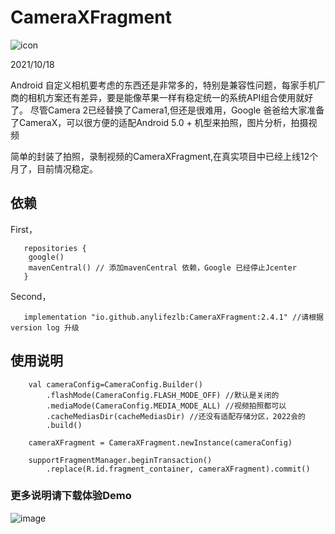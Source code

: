# CameraXFragment

![icon](https://user-images.githubusercontent.com/15169396/147327054-5065aafc-5bb3-4477-8877-21b39212f4a9.png)


2021/10/18

Android 自定义相机要考虑的东西还是非常多的，特别是兼容性问题，每家手机厂商的相机方案还有差异，要是能像苹果一样有稳定统一的系统API组合使用就好了。
尽管Camera 2已经替换了Camera1,但还是很难用，Google 爸爸给大家准备了CameraX，可以很方便的适配Android 5.0 + 机型来拍照，图片分析，拍摄视频

简单的封装了拍照，录制视频的CameraXFragment,在真实项目中已经上线12个月了，目前情况稳定。



## 依赖
   First，   
   
       repositories {
        google()
        mavenCentral() // 添加mavenCentral 依赖，Google 已经停止Jcenter
       }

   Second，   
   
       implementation "io.github.anylifezlb:CameraXFragment:2.4.1" //请根据version log 升级

       
## 使用说明

        val cameraConfig=CameraConfig.Builder()
            .flashMode(CameraConfig.FLASH_MODE_OFF) //默认是关闭的
            .mediaMode(CameraConfig.MEDIA_MODE_ALL) //视频拍照都可以
            .cacheMediasDir(cacheMediasDir) //还没有适配存储分区，2022会的
            .build()

        cameraXFragment = CameraXFragment.newInstance(cameraConfig)

        supportFragmentManager.beginTransaction()
            .replace(R.id.fragment_container, cameraXFragment).commit()


### 更多说明请下载体验Demo

![image](https://user-images.githubusercontent.com/15169396/142362234-4300c052-cee6-4a1d-b835-baab7ae9e9b6.png)

